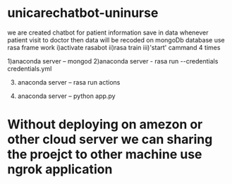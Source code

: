 # unicarechatbot-uninurse
we are created chatbot for patient information save in data whenever patient visit to doctor then data will be recoded on mongoDb database
use rasa frame work 
i)activate rasabot
ii)rasa train
iii)'start' cammand 4 times 

1)anaconda server – mongod
2)anaconda  server - rasa run --credentials credentials.yml

3) anaconda server – rasa run actions

4) anaconda server – python app.py

# Without deploying on amezon or other cloud server we can sharing the proejct to other machine use ngrok application
